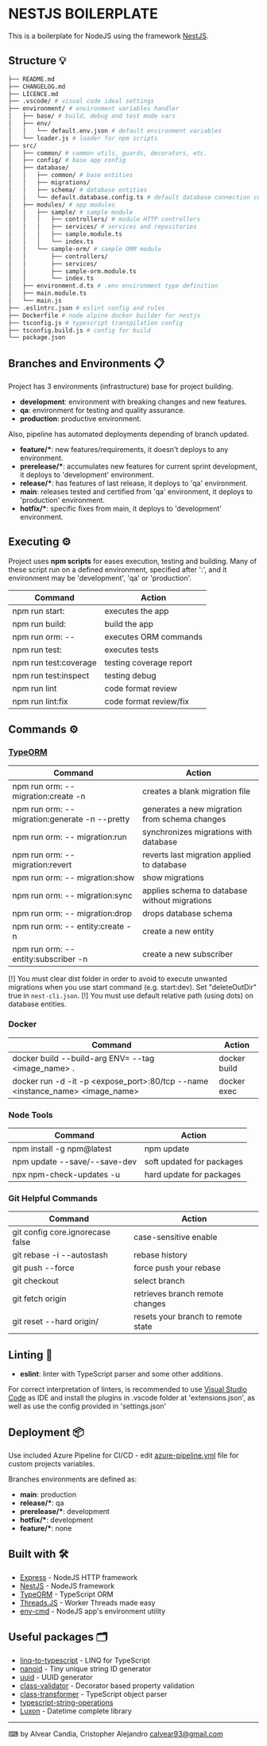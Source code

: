# NESTJS BOILERPLATE

This is a boilerplate for NodeJS using the framework [NestJS](https://nestjs.com/).

## Structure 💡

```bash
├── README.md
├── CHANGELOG.md
├── LICENCE.md
├── .vscode/ # visual code ideal settings
├── environment/ # environment variables handler
│   ├── base/ # build, debug and test mode vars
│   ├── env/
│   │   └── default.env.json # default environment variables
│   └── loader.js # loader for npm scripts
├── src/
│   ├── common/ # common utils, guards, decorators, etc.
│   ├── config/ # base app config
│   ├── database/
│   │   ├── common/ # base entities
│   │   ├── migrations/
│   │   ├── schema/ # database entities
│   │   └── default.database.config.ts # default database connection config
│   ├── modules/ # app modules
│   │   ├── sample/ # sample module
│   │   │   ├── controllers/ # module HTTP controllers
│   │   │   ├── services/ # services and repositories
│   │   │   ├── sample.module.ts
│   │   │   └── index.ts
│   │   └── sample-orm/ # sample ORM module
│   │       ├── controllers/
│   │       ├── services/
│   │       ├── sample-orm.module.ts
│   │       └── index.ts
│   ├── environment.d.ts # .env environment type definition
│   ├── main.module.ts
│   └── main.js
├── .eslintrc.json # eslint config and rules
├── Dockerfile # node alpine docker builder for nestjs
├── tsconfig.js # typescript transpilation config
├── tsconfig.build.js # config for build
└── package.json
```

## Branches and Environments 📋

Project has 3 environments (infrastructure) base for project building.

-   **development**: environment with breaking changes and new features.
-   **qa**: environment for testing and quality assurance.
-   **production**: productive environment.

Also, pipeline has automated deployments depending of branch updated.

-   **feature/\***: new features/requirements, it doesn't deploys to any environment.
-   **prerelease/\***: accumulates new features for current sprint development, it deploys to 'development' environment.
-   **release/\***: has features of last release, it deploys to 'qa' environment.
-   **main**: releases tested and certified from 'qa' environment, it deploys to 'production' environment.
-   **hotfix/\***: specific fixes from main, it deploys to 'development' environment.

## Executing ⚙️

Project uses **npm scripts** for eases execution, testing and building.
Many of these script run on a defined environment, specified after ':', and
it environment may be 'development', 'qa' or 'production'.

| Command                    | Action                  |
| -------------------------- | ----------------------- |
| npm run start:<env>        | executes the app        |
| npm run build:<env>        | build the app           |
| npm run orm:<env> -- <cmd> | executes ORM commands   |
| npm run test:<env>         | executes tests          |
| npm run test:coverage      | testing coverage report |
| npm run test:inspect       | testing debug           |
| npm run lint               | code format review      |
| npm run lint:fix           | code format review/fix  |

## Commands ⚙️

### [TypeORM](https://typeorm.io/#/using-cli)

| Command                                                             | Action                                        |
| ------------------------------------------------------------------- | --------------------------------------------- |
| npm run orm:<env> -- migration:create -n <migrationName>            | creates a blank migration file                |
| npm run orm:<env> -- migration:generate -n <migrationName> --pretty | generates a new migration from schema changes |
| npm run orm:<env> -- migration:run                                  | synchronizes migrations with database         |
| npm run orm:<env> -- migration:revert                               | reverts last migration applied to database    |
| npm run orm:<env> -- migration:show                                 | show migrations                               |
| npm run orm:<env> -- migration:sync                                 | applies schema to database without migrations |
| npm run orm:<env> -- migration:drop                                 | drops database schema                         |
| npm run orm:<env> -- entity:create -n <EntityName>                  | create a new entity                           |
| npm run orm:<env> -- entity:subscriber -n <SubscriberName>          | create a new subscriber                       |

[!] You must clear dist folder in order to avoid to execute unwanted
migrations when you use start command (e.g. start:dev).
Set "deleteOutDir" true in `nest-cli.json`.
[!] You must use default relative path (using dots) on database entities.

### Docker

| Command                                                                       | Action       |
| ----------------------------------------------------------------------------- | ------------ |
| docker build --build-arg ENV=<env> --tag <image_name> .                       | docker build |
| docker run -d -it -p <expose_port>:80/tcp --name <instance_name> <image_name> | docker exec  |

### Node Tools

| Command                      | Action                    |
| ---------------------------- | ------------------------- |
| npm install -g npm@latest    | npm update                |
| npm update --save/--save-dev | soft updated for packages |
| npx npm-check-updates -u     | hard update for packages  |

### Git Helpful Commands

| Command                                 | Action                             |
| --------------------------------------- | ---------------------------------- |
| git config core.ignorecase false        | case-sensitive enable              |
| git rebase -i <commit-hash> --autostash | rebase history                     |
| git push --force                        | force push your rebase             |
| git checkout <branch>                   | select branch                      |
| git fetch origin <branch>               | retrieves branch remote changes    |
| git reset --hard origin/<branch>        | resets your branch to remote state |

## Linting 🧿

-   **eslint**: linter with TypeScript parser and some other additions.

For correct interpretation of linters, is recommended to use [Visual Studio Code](https://code.visualstudio.com/)
as IDE and install the plugins in .vscode folder at 'extensions.json', as well as use the config provided in 'settings.json'

## Deployment 📦

Use included Azure Pipeline for CI/CD - edit [azure-pipeline.yml](azure-pipeline.yml) file for custom projects variables.

Branches environments are defined as:

-   **main**: production
-   **release/\***: qa
-   **prerelease/\***: development
-   **hotfix/\***: development
-   **feature/\***: none

## Built with 🛠️

-   [Express](https://expressjs.com/es/) - NodeJS HTTP framework
-   [NestJS](https://nestjs.com/) - NodeJS framework
-   [TypeORM](https://typeorm.io/) - TypeScript ORM
-   [Threads.JS](https://threads.js.org/) - Worker Threads made easy
-   [env-cmd](https://github.com/toddbluhm/env-cmd) - NodeJS app's environment utility

## Useful packages 🗂

-   [linq-to-typescript](https://github.com/arogozine/LinqToTypeScript) - LINQ for TypeScript
-   [nanoid](https://github.com/ai/nanoid) - Tiny unique string ID generator
-   [uuid](https://github.com/uuidjs/uuid) - UUID generator
-   [class-validator](https://github.com/typestack/class-validator) - Decorator based property validation
-   [class-transformer](https://github.com/typestack/class-transformer) - TypeScript object parser
-   [typescript-string-operations](https://github.com/iwt-svenulrich/typescript-string-operations#readme)
-   [Luxon](https://moment.github.io/luxon/) - Datetime complete library

---

⌨ by Alvear Candia, Cristopher Alejandro <calvear93@gmail.com>
